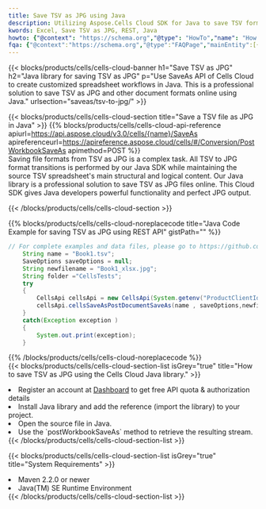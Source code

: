 ```yaml
---
title: Save TSV as JPG using Java 
description: Utilizing Aspose.Cells Cloud SDK for Java to save TSV format file as JPG format file. 
kwords: Excel, Save TSV as JPG, REST, Java
howto: {"@context": "https://schema.org","@type": "HowTo","name": "How to save TSV as JPG using the Cells Cloud Java library.","description": "How to save TSV as JPG using the Cells Cloud Java library.","image": {"@type": "ImageObject"},"url": "/java/saveas/tsv-to-jpg/","step": [{ "@type": "HowToStep","name": "How to save TSV as JPG using the Cells Cloud Java library. step 1", "image": {"@type": "ImageObject",},"url": "/java/saveas/tsv-to-jpg/","text": "Register an account at <a href='https://dashboard.aspose.cloud/'>Dashboard</a> to get free API quota & authorization details",},{ "@type": "HowToStep","name": "How to save TSV as JPG using the Cells Cloud Java library. step 1", "image": {"@type": "ImageObject",},"url": "/java/saveas/tsv-to-jpg/","text": "Install Java library and add the reference (import the library) to your project.",},{ "@type": "HowToStep","name": "How to save TSV as JPG using the Cells Cloud Java library. step 1", "image": {"@type": "ImageObject",},"url": "/java/saveas/tsv-to-jpg/","text": "Open the source file in Java.",},{ "@type": "HowToStep","name": "How to save TSV as JPG using the Cells Cloud Java library. step 1", "image": {"@type": "ImageObject",},"url": "/java/saveas/tsv-to-jpg/","text": "Use the `postWorkbookSaveAs` method to retrieve the resulting stream.",}, ],"supply": {"@type": "HowToSupply","name": "document"},"tool": [{"@type": "HowToTool","name": "IntelliJ IDEA, Visual Studio Code, Eclipse"},{"@type": "HowToTool","name": "Aspose Cells"}],"totalTime": "PT6M"}
fqa: {"@context":"https://schema.org","@type":"FAQPage","mainEntity":[{"@type":"Question","name":"Why save file as other formats file in C# using REST API?","acceptedAnswer":{"@type":"Answer","text":"Documents are encoded in many ways, and some files may be incompatible with the software you use. To open and read such files, just save them as appropriate file formats.<br/><ol><li>Install .NET SDK and add the reference (import the library) to your project.</li><li>Open the source file in C# using REST API.</li><li>Call the PostWorkbookSaveAsRequest() method, passing an output filename with required extension.</li><li>Get the result of save as a separate file.</li></ol>"}},{"@type":"Question","name":"What file formats can I save as with your C# library?","acceptedAnswer":{"@type":"Answer","text":"We support a variety of file formats for conversion using .NET library, including XLSX, Excel, xls , PDF, CSV, HTML, Markdown, XML, PNG, JPG, TIFF, Json, TXT and many more."}},{"@type":"Question","name":"What is the maximum allowed file size for conversion using this .NET library?","acceptedAnswer":{"@type":"Answer","text":"There are no file size limits for format conversions using .NET library."}}]}
---
```



{{< blocks/products/cells/cells-cloud-banner h1="Save TSV as JPG" h2="Java library for saving TSV as JPG" p="Use SaveAs API of Cells Cloud to create customized spreadsheet workflows in Java. This is a professional solution to save TSV as JPG and other document formats online using Java." urlsection="saveas/tsv-to-jpg/" >}}

{{< blocks/products/cells/cells-cloud-section  title="Save a TSV file as JPG in Java" >}}
{{% blocks/products/cells/cells-cloud-api-reference  apiurl=https://api.aspose.cloud/v3.0/cells/{name}/SaveAs  apireferenceurl=https://apireference.aspose.cloud/cells/#/Conversion/PostWorkbookSaveAs  apimethod=POST %}}
<br/>
Saving file formats from TSV as JPG is a complex task. All TSV to JPG format transitions is performed by our Java SDK while maintaining the source TSV spreadsheet's main structural and logical content. Our Java library is a professional solution to save TSV as JPG files online. This Cloud SDK gives Java developers powerful functionality and perfect JPG output.

{{< /blocks/products/cells/cells-cloud-section >}}

{{% blocks/products/cells/cells-cloud-noreplacecode title="Java Code Example for saving TSV as JPG using REST API" gistPath="" %}}
  
```java
// For complete examples and data files, please go to https://github.com/aspose-cells-cloud/aspose-cells-cloud-java/
    String name = "Book1.tsv";
    SaveOptions saveOptions = null;
    String newfilename = "Book1_xlsx.jpg";
    String folder ="CellsTests";
    try 
    {
        CellsApi cellsApi = new CellsApi(System.getenv("ProductClientId"), System.getenv("ProductClientSecret"));
        cellsApi.cellsSaveAsPostDocumentSaveAs(name , saveOptions,newfilename,false,false,folder,null,null,null,true);                       
    }
    catch(Exception exception )
    {
        System.out.print(exception);
    }
```
  
{{% /blocks/products/cells/cells-cloud-noreplacecode  %}}
<br/>
{{< blocks/products/cells/cells-cloud-section-list isGrey="true"  title="How to save TSV as JPG using the Cells Cloud Java library." >}}
<li>Register an account at <a href="https://dashboard.aspose.cloud/">Dashboard</a> to get free API quota & authorization details</li>
<li>Install Java library and add the reference (import the library) to your project.</li>
<li>Open the source file in Java.</li>
<li>Use the `postWorkbookSaveAs` method to retrieve the resulting stream.</li>
{{< /blocks/products/cells/cells-cloud-section-list >}}

{{< blocks/products/cells/cells-cloud-section-list isGrey="true"  title="System Requirements" >}}
<li>Maven 2.2.0 or newer</li>
<li>Java(TM) SE Runtime Environment</li>
{{< /blocks/products/cells/cells-cloud-section-list >}}

